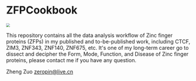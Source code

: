 # ZFPCookbook
<img src="images/Figure 4.png" style="zoom:60%;" />

This repository contains all the data analysis workflow of Zinc finger proteins (ZFPs) in my published and to-be-published work, including CTCF, ZIM3, ZNF343, ZNF140, ZNF675, etc. It's one of my long-term career go to dissect and decipher the Form, Mode, Function, and Disease of Zinc finger proteins, please contact me if you have any question.

Zheng Zuo
zeropin@live.cn
